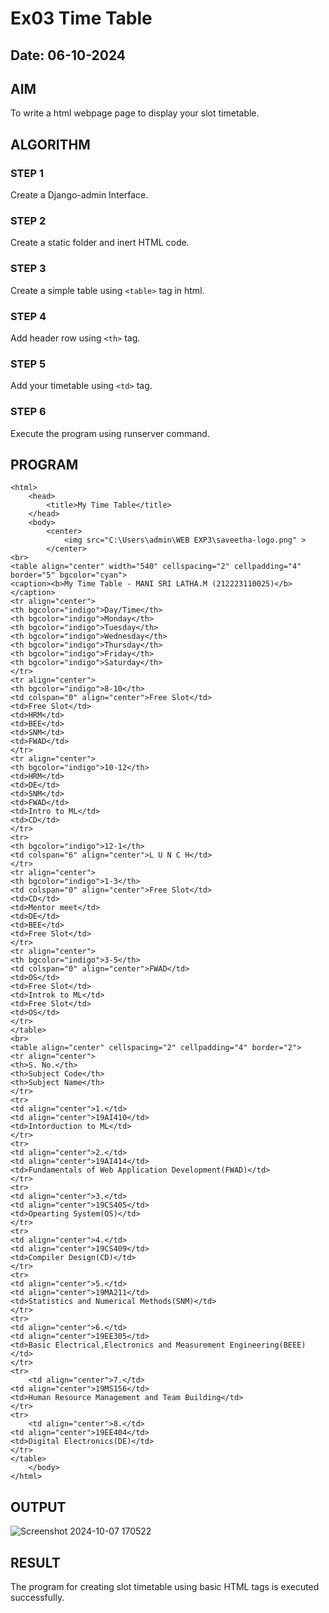 # Ex03 Time Table
## Date: 06-10-2024

## AIM
To write a html webpage page to display your slot timetable.

## ALGORITHM
### STEP 1
Create a Django-admin Interface.

### STEP 2
Create a static folder and inert HTML code.

### STEP 3
Create a simple table using ```<table>``` tag in html.

### STEP 4
Add header row using ```<th>``` tag.

### STEP 5
Add your timetable using ```<td>``` tag.

### STEP 6
Execute the program using runserver command.

## PROGRAM
```
<html>
    <head>
        <title>My Time Table</title>
    </head>
    <body> 
        <center>
            <img src="C:\Users\admin\WEB EXP3\saveetha-logo.png" >  
        </center>
<br>
<table align="center" width="540" cellspacing="2" cellpadding="4" border="5" bgcolor="cyan">
<caption><b>My Time Table - MANI SRI LATHA.M (212223110025)</b></caption>
<tr align="center">
<th bgcolor="indigo">Day/Time</th>
<th bgcolor="indigo">Monday</th>
<th bgcolor="indigo">Tuesday</th>
<th bgcolor="indigo">Wednesday</th>
<th bgcolor="indigo">Thursday</th>
<th bgcolor="indigo">Friday</th>
<th bgcolor="indigo">Saturday</th>
</tr>
<tr align="center">
<th bgcolor="indigo">8-10</th>
<td colspan="0" align="center">Free Slot</td>
<td>Free Slot</td>
<td>HRM</td>
<td>BEE</td>
<td>SNM</td>
<td>FWAD</td>
</tr>
<tr align="center">
<th bgcolor="indigo">10-12</th>
<td>HRM</td>
<td>DE</td>
<td>SNM</td>
<td>FWAD</td>
<td>Intro to ML</td>
<td>CD</td>
</tr>
<tr>
<th bgcolor="indigo">12-1</th>
<td colspan="6" align="center">L U N C H</td>
</tr>
<tr align="center">
<th bgcolor="indigo">1-3</th>
<td colspan="0" align="center">Free Slot</td>
<td>CD</td>
<td>Mentor meet</td>
<td>DE</td>
<td>BEE</td>
<td>Free Slot</td>
</tr>
<tr align="center">
<th bgcolor="indigo">3-5</th>
<td colspan="0" align="center">FWAD</td>
<td>OS</td>
<td>Free Slot</td>
<td>Introk to ML</td>
<td>Free Slot</td>
<td>OS</td>
</tr>
</table>
<br>
<table align="center" cellspacing="2" cellpadding="4" border="2">
<tr align="center">
<th>S. No.</th>
<th>Subject Code</th>
<th>Subject Name</th>
</tr>
<tr>
<td align="center">1.</td>
<td align="center">19AI410</td>
<td>Intorduction to ML</td>
</tr>
<tr>
<td align="center">2.</td>
<td align="center">19AI414</td>
<td>Fundamentals of Web Application Development(FWAD)</td>
</tr>
<tr>
<td align="center">3.</td>
<td align="center">19CS405</td>
<td>Opearting System(OS)</td>
</tr>
<tr>
<td align="center">4.</td>
<td align="center">19CS409</td>
<td>Compiler Design(CD)</td>
</tr>
<tr>
<td align="center">5.</td>
<td align="center">19MA211</td>
<td>Statistics and Numerical Methods(SNM)</td>
</tr>
<tr>
<td align="center">6.</td>
<td align="center">19EE305</td>
<td>Basic Electrical,Electronics and Measurement Engineering(BEEE)</td>
</tr>
<tr>
    <td align="center">7.</td>
<td align="center">19MS156</td>
<td>Human Resource Management and Team Building</td>
</tr>
<tr>
    <td align="center">8.</td>
<td align="center">19EE404</td>
<td>Digital Electronics(DE)</td>
</tr>
</table>
    </body>
</html>
```
## OUTPUT
![Screenshot 2024-10-07 170522](https://github.com/user-attachments/assets/894b1695-ff08-4a18-9c4b-a1c70df35e51)

## RESULT
The program for creating slot timetable using basic HTML tags is executed successfully.
